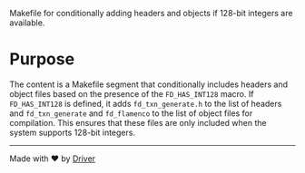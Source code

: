 <!--------------------------------------------------------------------------------->
<!-- IMPORTANT: This file is auto-generated by Driver (https://driver.ai). -------->
<!-- Manual edits may be overwritten on future commits. --------------------------->
<!--------------------------------------------------------------------------------->

Makefile for conditionally adding headers and objects if 128-bit integers are available.

# Purpose
The content is a Makefile segment that conditionally includes headers and object files based on the presence of the `FD_HAS_INT128` macro. If `FD_HAS_INT128` is defined, it adds `fd_txn_generate.h` to the list of headers and `fd_txn_generate` and `fd_flamenco` to the list of object files for compilation. This ensures that these files are only included when the system supports 128-bit integers.

---
Made with ❤️ by [Driver](https://www.driver.ai/)